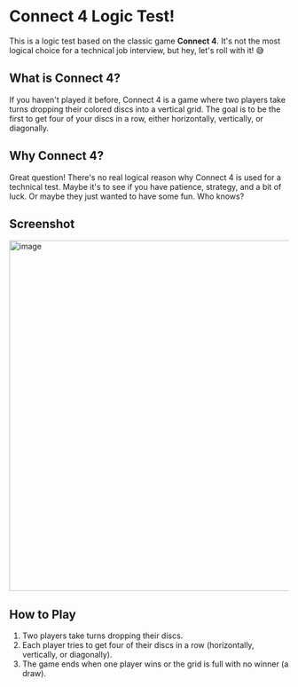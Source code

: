 
# Connect 4 Logic Test!

This is a logic test based on the classic game **Connect 4**. It's not the most logical choice for a technical job interview, but hey, let's roll with it! 😅

## What is Connect 4?

If you haven't played it before, Connect 4 is a game where two players take turns dropping their colored discs into a vertical grid. The goal is to be the first to get four of your discs in a row, either horizontally, vertically, or diagonally.

## Why Connect 4?

Great question! There's no real logical reason why Connect 4 is used for a technical test. Maybe it's to see if you have patience, strategy, and a bit of luck. Or maybe they just wanted to have some fun. Who knows?

## Screenshot

<img width="632" alt="image" src="https://github.com/milyas26/connect4-game/assets/53975283/92903d15-6a86-46de-95d9-cf6013106104">

## How to Play

1. Two players take turns dropping their discs.
2. Each player tries to get four of their discs in a row (horizontally, vertically, or diagonally).
3. The game ends when one player wins or the grid is full with no winner (a draw).
